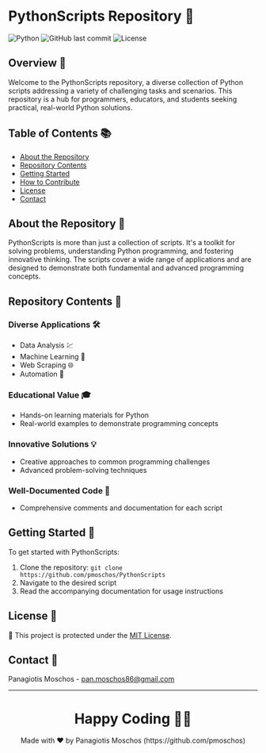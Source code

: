 # PythonScripts Repository 🐍

![Python](https://img.shields.io/badge/language-Python-blue.svg) ![GitHub last commit](https://img.shields.io/github/last-commit/pmoschos/PythonScripts) ![License](https://img.shields.io/badge/license-MIT-green.svg)

## Overview 🌟
Welcome to the PythonScripts repository, a diverse collection of Python scripts addressing a variety of challenging tasks and scenarios. This repository is a hub for programmers, educators, and students seeking practical, real-world Python solutions.

## Table of Contents 📚
- [About the Repository](#about-the-repository)
- [Repository Contents](#repository-contents)
- [Getting Started](#getting-started)
- [How to Contribute](#how-to-contribute)
- [License](#license)
- [Contact](#contact)

## About the Repository 📖
PythonScripts is more than just a collection of scripts. It's a toolkit for solving problems, understanding Python programming, and fostering innovative thinking. The scripts cover a wide range of applications and are designed to demonstrate both fundamental and advanced programming concepts.

## Repository Contents 📂
### Diverse Applications 🛠️
- Data Analysis 💹
- Machine Learning 🤖
- Web Scraping 🌐
- Automation 🔄

### Educational Value 🎓
- Hands-on learning materials for Python
- Real-world examples to demonstrate programming concepts

### Innovative Solutions 💡
- Creative approaches to common programming challenges
- Advanced problem-solving techniques

### Well-Documented Code 📄
- Comprehensive comments and documentation for each script

## Getting Started 🚀
To get started with PythonScripts:
1. Clone the repository: `git clone https://github.com/pmoschos/PythonScripts`
2. Navigate to the desired script
3. Read the accompanying documentation for usage instructions

## License 📜
🔐 This project is protected under the [MIT License](https://mit-license.org/).

## Contact 📧
Panagiotis Moschos - pan.moschos86@gmail.com

---
<h1 align=center>Happy Coding 👨‍💻 </h1>

<p align="center">
  Made with ❤️ by Panagiotis Moschos (https://github.com/pmoschos)
</p>
